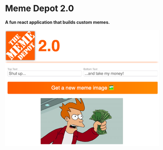 # Meme Depot 2.0
#### A fun react application that builds custom memes.
![screenshot of landing page](./src/assets/screenshot.png)



